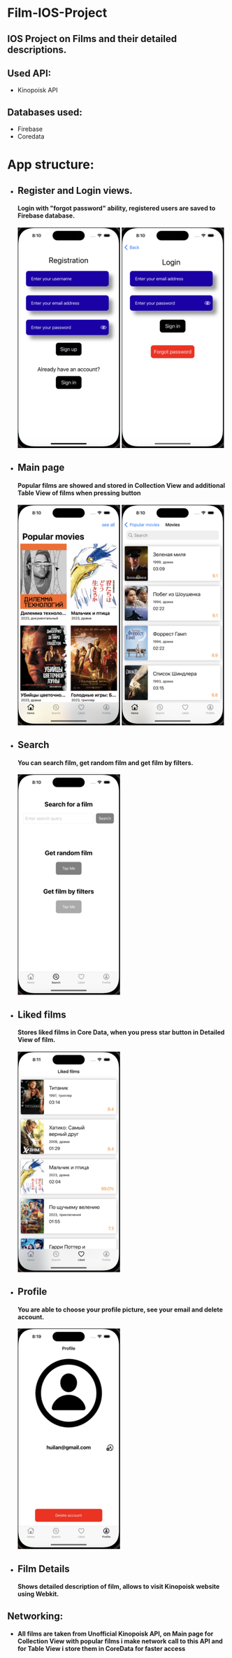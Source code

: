 # Film-IOS-Project
## IOS Project on Films and their detailed descriptions. 

## Used API:
* Kinopoisk API

## Databases used:
* Firebase
* Coredata

# App structure:
* ## Register and Login views.
  #### Login with "forgot password" ability, registered users are saved to Firebase database.
  <img src="https://github.com/TimurZheksimbaev/Film-IOS-Project/blob/main/Registration.png" alt="image" width="234" height="504">
  <img src="https://github.com/TimurZheksimbaev/Film-IOS-Project/blob/main/Login.png" alt="image" width="234" height="504">
* ## Main page
  #### Popular films are showed and stored in Collection View and additional Table View of films when pressing button
  <img src="https://github.com/TimurZheksimbaev/Film-IOS-Project/blob/main/Main.png" alt="image" width="234" height="504">
  <img src="https://github.com/TimurZheksimbaev/Film-IOS-Project/blob/main/All.png" alt="image" width="234" height="504">
* ## Search
  #### You can search film, get random film and get film by filters.
  <img src="https://github.com/TimurZheksimbaev/Film-IOS-Project/blob/main/Search.png" alt="image" width="234" height="504">
* ## Liked films
  #### Stores liked films in Core Data, when you press star button in Detailed View of film.
  <img src="https://github.com/TimurZheksimbaev/Film-IOS-Project/blob/main/LIked.png" alt="image" width="234" height="504">
* ## Profile
  #### You are able to choose your profile picture, see your email and delete account.
  <img src="https://github.com/TimurZheksimbaev/Film-IOS-Project/blob/main/Profile.png" alt="image" width="234" height="504">
* ## Film Details
  #### Shows detailed description of film, allows to visit Kinopoisk website using Webkit.
  

## Networking:
* #### All films are taken from Unofficial Kinopoisk API, on Main page for Collection View with popular films i make network call to this API and for Table View i store them in CoreData for faster access

